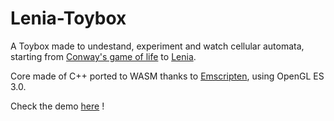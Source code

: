 # Lenia-Toybox

A Toybox made to undestand, experiment and watch cellular automata, starting from [Conway's game of life](https://en.wikipedia.org/wiki/Conway%27s_Game_of_Life) to [Lenia](https://en.wikipedia.org/wiki/Lenia).

Core made of C++ ported to WASM thanks to [Emscripten](https://emscripten.org), using OpenGL ES 3.0.

Check the demo [here](https://aracthor.github.io/lenia-toybox) !
